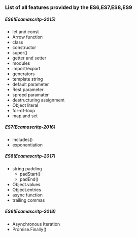 ### List of all features provided by the ES6,ES7,ES8,ES9

##### ES6(Ecamascritp-2015)
* let and const
* Arrow function
* class
* constructor
* super()
* getter and setter
* modules
* import/export
* generators
* template string
* default parameter
* Rest parameter
* spreed paramater
* destructuring assignment
*  Object literal
* for-of-loop
* map and set
##### ES7(Ecamascritp-2016)
* includes()
* exponentiation

##### ES8(Ecamascritp-2017)
* string padding
    * padStart()
    * padEnd()
* Object.values
* Object.entries
* async function
* trailing commas

##### ES9(Ecamascritp-2018)
* Asynchronous Iteration
* Promise.Finally()





